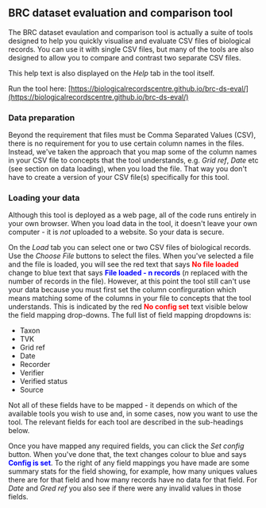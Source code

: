## BRC dataset evaluation and comparison tool
The BRC dataset evaulation and comparison tool is actually a suite of
tools designed to help you quickly visualise and evaluate
CSV files of biological records. You can use it with single CSV
files, but many of the tools are also designed to allow you to
compare and contrast two separate CSV files.

This help text is also displayed on the *Help* tab in the tool itself.

Run the tool here: [https://biologicalrecordscentre.github.io/brc-ds-eval/](https://biologicalrecordscentre.github.io/brc-ds-eval/)

### Data preparation
Beyond the requirement that files must be Comma Separated Values (CSV), there
is no requirement for you to use certain column names in the files. Instead, we've
taken the approach that you
map some of the column names in your CSV file to concepts that the tool
understands, e.g. *Grid ref*, *Date* etc (see section on data loading), when
you load the file. That way you don't have to create a version of your CSV file(s)
specifically for this tool.

### Loading your data
Although this tool is deployed as a web page, all of the code runs entirely in your
own browser. When you load data in the tool, it doesn't leave your own computer - it is
*not* uploaded to a website. So your data is secure.

On the *Load* tab you can select one or two CSV files of biological records. Use the
*Choose File* buttons to select the files. When you've selected a file and
the file is loaded, you will see
the red text that says <span style="color:red">**No file loaded**</span> change
to blue text that says <span style="color:blue">**File loaded - n records**</span>
(*n* replaced with the number of records in the file). However, at this point
the tool still can't use your data because 
you must first set the column confirguration 
which means matching some of the columns in your file to concepts that the tool
understands. This is indicated by the red 
<span style="color:red">**No config set**</span> text visible below the field
mapping drop-downs.
 The full list of field mapping dropdowns is:
 - Taxon
 - TVK
 - Grid ref
 - Date
 - Recorder
 - Verifier
 - Verified status
 - Source

Not all of these fields have to be mapped - it depends on which of the available
tools you wish to use and, in some cases, now you want to use the tool. The 
relevant fields for each tool are described in the sub-headings below.

Once you have mapped any required fields, you can click the *Set config* button.
When you've done that, the text changes colour to blue and says
<span style="color:blue">**Config is set**</span>. To the right of any
field mappings you have made are some summary stats for the field showing,
for example, how many uniques values there are for that field and how many
records have no data for that field. For *Date* and *Gred ref* you also see
if there were any invalid values in those fields.






